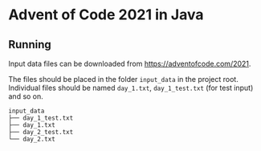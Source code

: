 #  Advent of Code 2021 in Java 

## Running
Input data files can be downloaded from https://adventofcode.com/2021.

The files should be placed in the folder `input_data` in the project root. 
Individual files should be named `day_1.txt`, `day_1_test.txt` (for test input) and so on.

```console
input_data
├── day_1_test.txt
├── day_1.txt
├── day_2_test.txt
└── day_2.txt
```